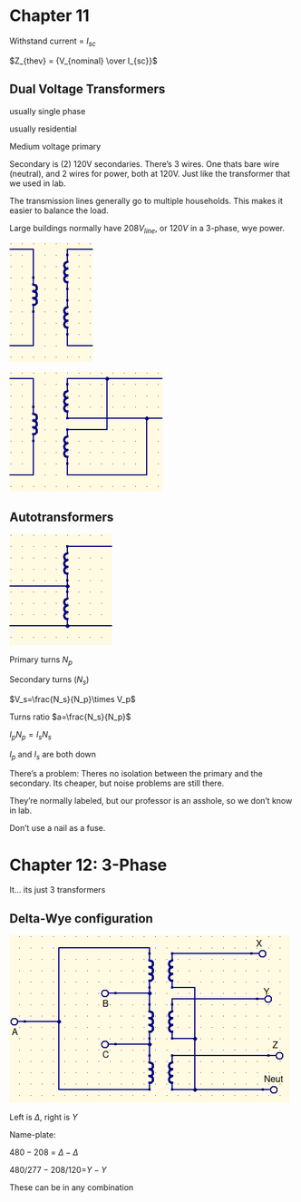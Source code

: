 

# Chapter 11

Withstand current = $I_{sc}$

$Z_{thev} = {V_{nominal} \over I_{sc}}$

## Dual Voltage Transformers

usually single phase

usually residential

Medium voltage primary

Secondary is (2) 120V secondaries. There’s 3 wires. One thats bare wire (neutral), and 2 wires for power, both at 120V. Just like the transformer that we used in lab.

The transmission lines generally go to multiple households. This makes it easier to balance the load.



Large buildings normally have $208V_{line}$, or $120V$ in a 3-phase, wye power. 

![](2-24_Notes.assets/redundancyConnection.png)

![](2-24_Notes.assets/highCurrentTransformer.png)

## Autotransformers

![](2-24_Notes.assets/autoTransformer.png)

Primary turns $N_p$

Secondary turns ($N_s$)

$V_s=\frac{N_s}{N_p}\times V_p$

Turns ratio $a=\frac{N_s}{N_p}$

$I_pN_p=I_sN_s$

$I_p$ and $I_s$ are both down



There’s a problem: Theres no isolation between the primary and the secondary. Its cheaper, but noise problems are still there.



They’re normally labeled, but our professor is an asshole, so we don’t know in lab.

Don’t use a nail as a fuse.



# Chapter 12: 3-Phase

It… its just 3 transformers

## Delta-Wye configuration

![](2-24_Notes.assets/3phaseTransformerDeltaWye.png)

Left is $\Delta$, right is $Y$

Name-plate:

$480-208$ = $\Delta-\Delta$

$480/277-208/120$=$Y-Y$

These can be in any combination

